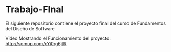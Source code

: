 # Trabajo-FInal
El siguiente repositorio contiene el proyecto final del curso de Fundamentos del Diseño de Software

Video Mostrando el Funcionamiento del proyecto: http://somup.com/cYi0rg6jtR